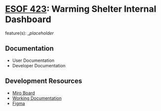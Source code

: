 # <ins>ESOF 423</ins>: Warming Shelter Internal Dashboard
feature(s): __placeholder_
## Documentation 
+ User Documentation
+ Developer Documentation
## Development Resources 
+ [Miro Board](https://miro.com/app/board/uXjVNwgTvPg=/)
+ [Working Documentation](https://docs.google.com/document/d/1mHYhYd9OutI6fMArA5x8P96BLqI7eUwn0tWa3hMybOA/edit)
+ [Figma](https://www.figma.com/files/team/1336392980857342986/ESOF-423?fuid=1336393361179259357)
